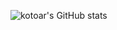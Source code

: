 ![kotoar's GitHub stats](https://github-readme-stats.vercel.app/api?username=kotoar&show_icons=true&hide_title=true&hide_rank=true&hide_border=true&theme=buefy)
